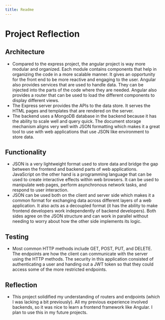 ```yaml
---
title: Readme
---
```


# Project Reflection

## Architecture

-   Compared to the express project, the angular project is way more
    modular and organized. Each module contains components that help in
    organizing the code in a more scalable manner. It gives an
    opportunity for the front end to be more reactive and engaging to
    the user. Angular also provides services that are used to handle
    data. They can be injected into the parts of the code where they are
    needed. Angular also provides a router that can be used to load the
    different components to display different views.
-   The Express server provides the APIs to the data store. It serves
    the HTML pages and templates that are rendered on the server.
-   The backend uses a MongoDB database in the backend because it has
    the ability to scale well and query quick. The document storage
    mechanism aligns very well with JSON formatting which makes it a
    great tool to use with web applications that use JSON like
    environment to store data.

## Functionality

-   JSON is a very lightweight format used to store data and bridge the
    gap between the frontend and backend parts of web applications.
    JavaScript on the other hand is a programming language that can be
    used to create interactive effects within web browsers. It can be
    used to manipulate web pages, perform asynchronous network tasks,
    and respond to user interaction.
-   JSON can be used both on the client and server side which makes it a
    common format for exchanging data across different layers of a web
    application. It also acts as a decoupled format (it has the ability
    to make frontend developers work independently of backend
    developers). Both sides agree on the JSON structure and can work in
    parallel without needing to worry about how the other side
    implements its logic.

## Testing

-   Most common HTTP methods include GET, POST, PUT, and DELETE. The
    endpoints are how the client can communicate with the server using
    the HTTP methods. The security in this application consisted of
    authenticating a user and handing out a JWT token so that they could
    access some of the more restricted endpoints.

## Reflection

-   This project solidified my understanding of routers and endpoints
    (which I was lacking a bit previously). All my previous experience
    involved backends, so it was nice to learn a frontend framework like
    Angular. I plan to use this in my future projects.

